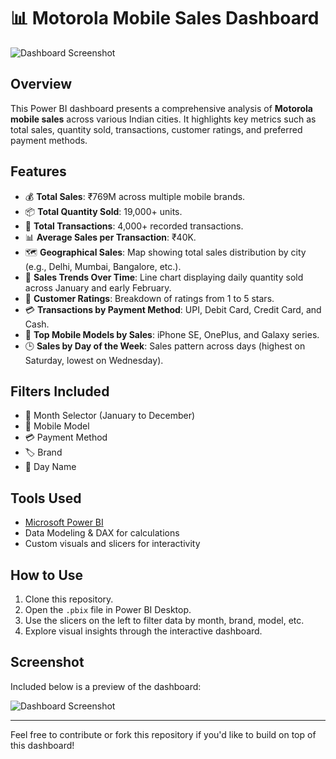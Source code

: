 # 📊 Motorola Mobile Sales Dashboard

![Dashboard Screenshot](./Screenshot%202025-06-27%20201026.png)

## Overview

This Power BI dashboard presents a comprehensive analysis of **Motorola mobile sales** across various Indian cities. It highlights key metrics such as total sales, quantity sold, transactions, customer ratings, and preferred payment methods.

## Features

- 💰 **Total Sales**: ₹769M across multiple mobile brands.
- 📦 **Total Quantity Sold**: 19,000+ units.
- 🔄 **Total Transactions**: 4,000+ recorded transactions.
- 📊 **Average Sales per Transaction**: ₹40K.
- 🗺️ **Geographical Sales**: Map showing total sales distribution by city (e.g., Delhi, Mumbai, Bangalore, etc.).
- 📅 **Sales Trends Over Time**: Line chart displaying daily quantity sold across January and early February.
- 🌟 **Customer Ratings**: Breakdown of ratings from 1 to 5 stars.
- 💳 **Transactions by Payment Method**: UPI, Debit Card, Credit Card, and Cash.
- 📱 **Top Mobile Models by Sales**: iPhone SE, OnePlus, and Galaxy series.
- 🕒 **Sales by Day of the Week**: Sales pattern across days (highest on Saturday, lowest on Wednesday).

## Filters Included

- 📆 Month Selector (January to December)
- 📱 Mobile Model
- 💳 Payment Method
- 🏷️ Brand
- 📅 Day Name

## Tools Used

- [Microsoft Power BI](https://powerbi.microsoft.com/)
- Data Modeling & DAX for calculations
- Custom visuals and slicers for interactivity

## How to Use

1. Clone this repository.
2. Open the `.pbix` file in Power BI Desktop.
3. Use the slicers on the left to filter data by month, brand, model, etc.
4. Explore visual insights through the interactive dashboard.

## Screenshot

Included below is a preview of the dashboard:

![Dashboard Screenshot](./Screenshot%202025-06-27%20201026.png)

---

Feel free to contribute or fork this repository if you'd like to build on top of this dashboard!
